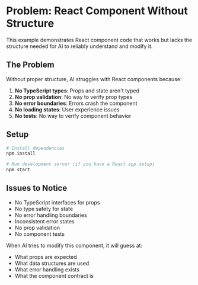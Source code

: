 # Problem: React Component Without Structure

This example demonstrates React component code that works but lacks the structure needed for AI to reliably understand and modify it.

## The Problem

Without proper structure, AI struggles with React components because:

1. **No TypeScript types**: Props and state aren't typed
2. **No prop validation**: No way to verify prop types
3. **No error boundaries**: Errors crash the component
4. **No loading states**: User experience issues
5. **No tests**: No way to verify component behavior

## Setup

```bash
# Install dependencies
npm install

# Run development server (if you have a React app setup)
npm start
```

## Issues to Notice

- No TypeScript interfaces for props
- No type safety for state
- No error handling boundaries
- Inconsistent error states
- No prop validation
- No component tests

When AI tries to modify this component, it will guess at:
- What props are expected
- What data structures are used
- What error handling exists
- What the component contract is

